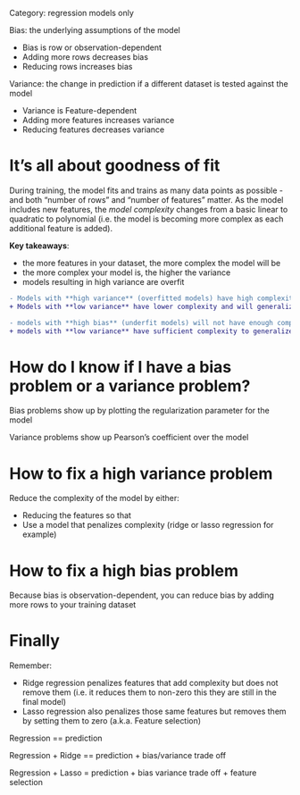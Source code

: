 Category: regression models only

Bias: the underlying assumptions of the model
* Bias is row or observation-dependent
* Adding more rows decreases bias
* Reducing rows increases bias

Variance: the change in prediction if a different dataset is tested against the model
* Variance is Feature-dependent 
* Adding more features increases variance
* Reducing features decreases variance 

# It’s all about goodness of fit
During training, the model fits and trains as many data points as possible - and both “number of rows” and “number of features” matter. As the model includes new features, the *model complexity* changes from a basic linear to quadratic to polynomial (i.e. the model is becoming more complex as each additional feature is added). 

**Key takeaways**:
- the more features in your dataset, the more complex the model will be
- the more complex your model is, the higher the variance
- models resulting in high variance are overfit 

```diff
- Models with **high variance** (overfitted models) have high complexity and will focus too much on the training data and will not generalize well (i.e. it will perform poorly when new data is tested)
+ Models with **low variance** have lower complexity and will generalize/perform well with new data

- models with **high bias** (underfit models) will not have enough complexity and will over-generalize 
+ models with **low variance** have sufficient complexity to generalize well when presented with new data
``` 

# How do I know if I have a bias problem or a variance problem?
Bias problems show up by plotting the regularization parameter for the model 

Variance problems show up Pearson’s coefficient over the model

# How to fix a high variance problem
Reduce the complexity of the model by either:
* Reducing the features so that 
* Use a model that penalizes complexity (ridge or lasso regression for example)

# How to fix a high bias problem
Because bias is observation-dependent, you can reduce bias by adding more rows to your training dataset 

# Finally
Remember:
* Ridge regression penalizes features that add complexity but does not remove them (i.e. it reduces them to non-zero this they are still in the final model)
* Lasso regression also penalizes those same features but removes them by setting them to zero (a.k.a. Feature selection)

Regression == prediction 

Regression + Ridge == prediction + bias/variance trade off 

Regression + Lasso = prediction + bias variance trade off + feature selection